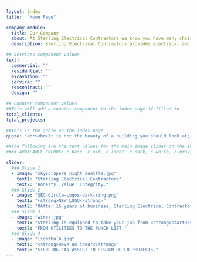 ```yaml
---
layout: index
title:  "Home Page"

company-module:
  title: Our Company
  about: At Sterling Electrical Contractors we know you have many choices to serve your electrical needs. We separate ourselves from our competitors by placing our customers first - that’s why we have so many smiling customers, rave reviews and enthusiastic referrals.
  description: Sterling Electrical Contractors provides electrical and excavation work for commercial and residential.

## Services component values
text:
  commercial: ""
  residential: ""
  excavation: ""
  service: ""
  rescontract: ""
  design: ""

## Counter component values
##This will add a counter component to the index page if filled in
total_clients:
total_projects:

##This is the quote on the index page
quote: "<br><br>It is not the beauty of a building you should look at;<br>it's the construction of the foundation that will stand the test of time. <br>-David Allan Coe"

##The following are the text values for the main image slider on the index page
#### AVAILABLE COLORS: c-base, c-alt, c-light, c-dark, c-white, c-gray, c-black, c-red

slider:
  ### Slide 1
  - image: "skyscrapers_night_seattle.jpg"
    text1: "Sterling Electrical Contractors"
    text2: "Honesty. Value. Integrity."
  ### Slide 2
  - image: "SEC-Circle-Logos-dark-ring.png"
    text1: "<strong>NEW LOGO</strong>"
    text2: "OAfter 16 years of business, Sterling Electrical Contractors now has a brand new logo!"
  ### Slide 3
  - image: "wires.jpg"
    text1: "Sterling is equipped to take your job from <strong>start</strong> to <strong>finish</strong>. "
    text2: "FROM UTILITIES TO THE PUNCH LIST."
  ### Slide 4
  - image: "lightbulb.jpg"
    text1: "<strong>Have an idea?</strong>"
    text2: "STERLING CAN ASSIST IN DESIGN BUILD PROJECTS."
---
```

